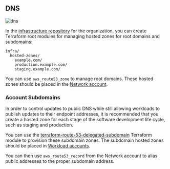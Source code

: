 
## DNS

![dns](./images/dns.svg)

In the [infrastructure
repository](#repository-conventions)
for the organization, you can create Terraform root modules for managing
hosted zones for root domains and subdomains:

```
infra/
  hosted-zones/
    example.com/
    production.example.com/
    staging.example.com/
```

You can use `aws_route53_zone` to manage root domains. These hosted
zones should be placed in the [Network
account](#aws-accounts).

### Account Subdomains

In order to control updates to public DNS while still allowing workloads
to publish updates to their endpoint addresses, it is recommended that
you create a hosted zone for each stage of the software development life
cycle, such as staging and production.

You can use the
[terraform-route-53-delegated-subdomain](https://github.com/thoughtbot/terraform-route-53-delegated-subdomain)
Terraform module to provision these subdomain zones. The subdomain
hosted zones should be placed in [Workload
accounts](#aws-accounts).

You can then use `aws_route53_record` from the Network account to alias
public addresses to the proper subdomain address.
